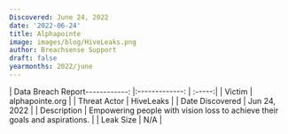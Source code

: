 ```yaml
---
Discovered: June 24, 2022
date: '2022-06-24'
title: Alphapointe
image: images/blog/HiveLeaks.png
author: Breachsense Support
draft: false
yearmonths: 2022/june
---
```


| Data Breach Report------------:     |:-------------:    | :-----:|
| Victim      | alphapointe.org      | 
| Threat Actor      | HiveLeaks      | 
| Date Discovered      | Jun 24, 2022      | 
| Description      | Empowering people with vision loss to achieve their goals and aspirations.      | 
| Leak Size      | N/A      | 

